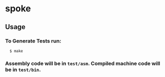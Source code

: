 # spoke
## Usage
### To Generate Tests run:
```
  $ make
```
### Assembly code will be in `test/asm`. Compiled machine code will be in `test/bin`.